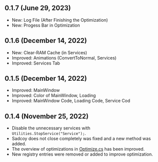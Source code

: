 ## 0.1.7 (June 29, 2023)

* New: Log File (After Finishing the Optimization)
* New: Progess Bar in Optimization
  
## 0.1.6 (December 14, 2022)

* New: Clear-RAM Cache (in Services)
* Improved: Animations (ConvertToNormal, Services)
* Improved: Services Tab
  
## 0.1.5 (December 14, 2022)

* Improved: MainWindow
* Improved: Color of MainWindow, Loading
* Improved: MainWindow Code, Loading Code, Service Cod

## 0.1.4 (November 25, 2022)

* Disable the unnecessary services with `Utilities.StopService("Service");`.
* Sadcoy does not close completely was fixed and a new method was added.
* The overview of optimizations in [Optimize.cs](https://github.com/Jisll/Sadcoy/blob/main/Sadcoy/Optimize.cs) has been improved.
* New registry entries were removed or added to improve optimization.
